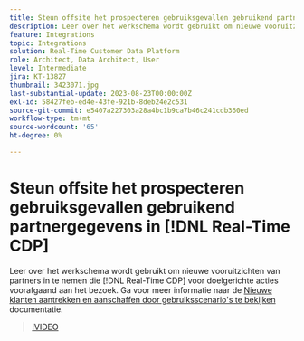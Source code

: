 ```yaml
---
title: Steun offsite het prospecteren gebruiksgevallen gebruikend partnergegevens in [!DNL Real-Time CDP]
description: Leer over het werkschema wordt gebruikt om nieuwe vooruitzichten van partners in te nemen die [!DNL Real-Time CDP] voor doelgerichte acties voorafgaand aan het bezoek. 
feature: Integrations
topic: Integrations
solution: Real-Time Customer Data Platform
role: Architect, Data Architect, User
level: Intermediate
jira: KT-13827
thumbnail: 3423071.jpg
last-substantial-update: 2023-08-23T00:00:00Z
exl-id: 58427feb-ed4e-43fe-921b-8deb24e2c531
source-git-commit: e5407a227303a28a4bc1b9ca7b46c241cdb360ed
workflow-type: tm+mt
source-wordcount: '65'
ht-degree: 0%

---
```


# Steun offsite het prospecteren gebruiksgevallen gebruikend partnergegevens in [!DNL Real-Time CDP]

Leer over het werkschema wordt gebruikt om nieuwe vooruitzichten van partners in te nemen die [!DNL Real-Time CDP] voor doelgerichte acties voorafgaand aan het bezoek. Ga voor meer informatie naar de [Nieuwe klanten aantrekken en aanschaffen door gebruiksscenario&#39;s te bekijken](https://experienceleague.adobe.com/docs/experience-platform/rtcdp/use-cases/partner-data/prospecting.html) documentatie.

>[!VIDEO](https://video.tv.adobe.com/v/3423071/?learn=on)
